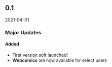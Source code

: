 ## 0.1

2021-04-01

### Major Updates

#### Added

- First version soft launched!
- __Webcomics__ are now available for select users

